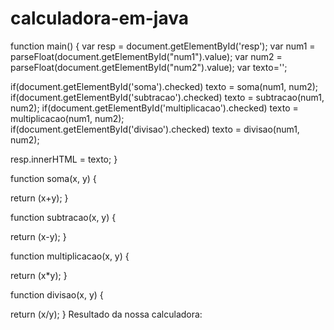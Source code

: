 # calculadora-em-java
function main()
{
 var resp = document.getElementById('resp');
 var num1 = parseFloat(document.getElementById("num1").value);
 var num2 = parseFloat(document.getElementById("num2").value);
 var texto='';

 if(document.getElementById('soma').checked)
  texto = soma(num1, num2);
 if(document.getElementById('subtracao').checked)
  texto = subtracao(num1, num2);
 if(document.getElementById('multiplicacao').checked)
  texto = multiplicacao(num1, num2);
 if(document.getElementById('divisao').checked)
  texto = divisao(num1, num2);

 resp.innerHTML = texto;
}

function soma(x, y)
{
  
  return (x+y);
}

function subtracao(x, y)
{
  
  return (x-y);
}

function multiplicacao(x, y)
{
  
  return (x*y);
}

function divisao(x, y)
{
  
  return (x/y);
}
Resultado da nossa calculadora:
